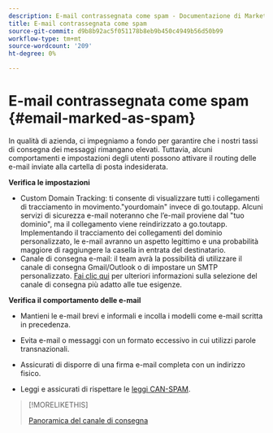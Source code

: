```yaml
---
description: E-mail contrassegnata come spam - Documentazione di Marketo - Documentazione del prodotto
title: E-mail contrassegnata come spam
source-git-commit: d9b8b92ac5f051178b8eb9b450c4949b56d50b99
workflow-type: tm+mt
source-wordcount: '209'
ht-degree: 0%

---
```


# E-mail contrassegnata come spam {#email-marked-as-spam}

In qualità di azienda, ci impegniamo a fondo per garantire che i nostri tassi di consegna dei messaggi rimangano elevati. Tuttavia, alcuni comportamenti e impostazioni degli utenti possono attivare il routing delle e-mail inviate alla cartella di posta indesiderata.

**Verifica le impostazioni**

* Custom Domain Tracking: ti consente di visualizzare tutti i collegamenti di tracciamento in movimento.&quot;yourdomain&quot; invece di go.toutapp. Alcuni servizi di sicurezza e-mail noteranno che l’e-mail proviene dal &quot;tuo dominio&quot;, ma il collegamento viene reindirizzato a go.toutapp. Implementando il tracciamento dei collegamenti del dominio personalizzato, le e-mail avranno un aspetto legittimo e una probabilità maggiore di raggiungere la casella in entrata del destinatario.
* Canale di consegna e-mail: il team avrà la possibilità di utilizzare il canale di consegna Gmail/Outlook o di impostare un SMTP personalizzato. [Fai clic qui](/help/marketo/product-docs/marketo-sales-insight/actions/email/email-delivery/delivery-channel-overview.md) per ulteriori informazioni sulla selezione del canale di consegna più adatto alle tue esigenze.

**Verifica il comportamento delle e-mail**

* Mantieni le e-mail brevi e informali e incolla i modelli come e-mail scritta in precedenza.

* Evita e-mail o messaggi con un formato eccessivo in cui utilizzi parole transnazionali.

* Assicurati di disporre di una firma e-mail completa con un indirizzo fisico.

* Leggi e assicurati di rispettare le [leggi CAN-SPAM](https://www.ftc.gov/tips-advice/business-center/guidance/can-spam-act-compliance-guide-business).

>[!MORELIKETHIS]
>
>[Panoramica del canale di consegna](/help/marketo/product-docs/marketo-sales-insight/actions/email/email-delivery/delivery-channel-overview.md)
